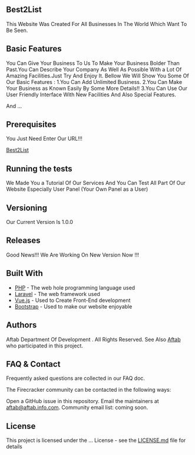## Best2List



This Website Was Created For All Businesses In The World Which Want To Be Seen.

## Basic Features
 
 
 
You Can Give Your Business To Us To Make Your Business Bolder Than Past.You Can Describe Your Company As Well As Possible With a Lot Of Amazing Facilities.Just Try And Enjoy It.
Bellow We Will Show You Some Of Our Basic Features :
1.You Can Add Unlimited Business.
2.You Can Make Your Business as Known Easily By Some More Details!!
3.You Can Use Our User Friendly Interface With New Facilities And Also Special Features.

And ...
 
## Prerequisites



You Just Need Enter Our URL!!!

[Best2List](http://www.best2list.com/)
## Running the tests



We Made You a Tutorial Of Our Services And You Can Test All Part Of Our Website  Especially User Panel (Your Own Panel as a User)


## Versioning



Our Current Version Is 1.0.0

## Releases



Good News!!!
We Are Working On New Version Now !!!


## Built With



* [PHP](http://www.php.net/) - The web hole programming language used
* [Laravel](https://laravel.com/) - The web framework used
* [Vue.js](https://vuejs.org/) - Used to Create Front-End development
* [Bootstrap](https://getbootstrap.com/) - Used to make our website enjoyable

## Authors



Aftab Department Of Development . All Rights Reserved.
See Also [Aftab](http://www.aftabir.com/) who participated in this project.

## FAQ & Contact



Frequently asked questions are collected in our FAQ doc.

The Firecracker community can be contacted in the following ways:

Open a GitHub issue in this repository.
Email the maintainers at aftab@aftab.info.com.
Community email list: coming soon.

## License



This project is licensed under the ... License - see the [LICENSE.md](LICENSE.md) file for details
